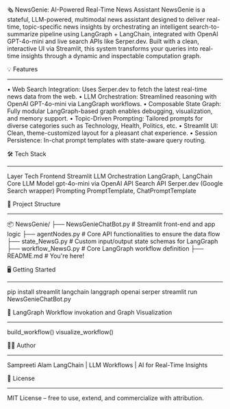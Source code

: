 🗞️ NewsGenie: AI-Powered Real-Time News Assistant
	NewsGenie is a stateful, LLM-powered, multimodal news assistant designed to deliver real-time, topic-specific news insights by orchestrating an intelligent 		search-to-summarize pipeline using LangGraph + LangChain, integrated with OpenAI GPT-4o-mini and live search APIs like Serper.dev.
	Built with a clean, interactive UI via Streamlit, this system transforms your queries into real-time insights 	through a dynamic and inspectable computation 		graph.


💡 Features
________________________________________
• Web Search Integration: Uses Serper.dev to fetch the latest real-time news data from the web.
• LLM Orchestration: Streamlined reasoning with OpenAI GPT-4o-mini via LangGraph workflows.
• Composable State Graph: Fully modular LangGraph-based graph enables debugging, visualization, and memory support.
• Topic-Driven Prompting: Tailored prompts for diverse categories such as Technology, Health, Politics, etc.
• Streamlit UI: Clean, theme-customized layout for a pleasant chat experience.
• Session Persistence: In-chat prompt templates with state-aware query routing.


🛠️ Tech Stack
________________________________________
Layer	                Tech
Frontend		Streamlit
LLM Orchestration	LangGraph, LangChain Core
LLM Model		gpt-4o-mini via OpenAI API
Search API		Serper.dev (Google Search wrapper)
Prompting		PromptTemplate, ChatPromptTemplate

	

📁 Project Structure
________________________________________
📦 NewsGenie/
├── NewsGenieChatBot.py         	# Streamlit front-end and app logic
├── agentNodes.py               	# Core API functionalities to ensure the data flow
├── state_NewsG.py              	# Custom input/output state schemas for LangGraph
├── workflow_NewsG.py           	# Core LangGraph workflow definition
├── README.md                   	# You're here!



🖥️ Getting Started
________________________________________
pip install streamlit langchain langgraph openai serper
streamlit run NewsGenieChatBot.py


🔄 LangGraph Workflow invokation and Graph Visualization
________________________________________
build_workflow()
visualize_workflow()


👩‍💻 Author
________________________________________
Sampreeti Alam
LangChain | LLM Workflows | AI for Real-Time Insights


📝 License
________________________________________
MIT License – free to use, extend, and commercialize with attribution.
